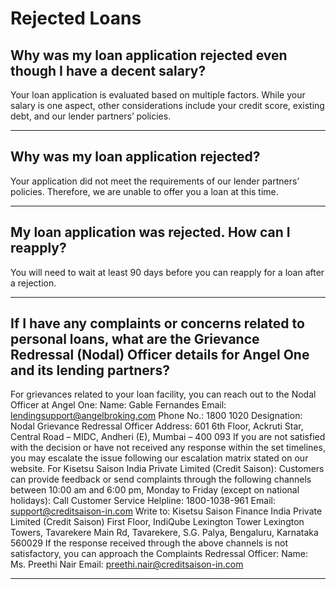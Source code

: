 # Rejected Loans

## Why was my loan application rejected even though I have a decent salary?

Your loan application is evaluated based on multiple factors. While your salary is one aspect, other considerations include your credit score, existing debt, and our lender partners’ policies.

---

## Why was my loan application rejected?

Your application did not meet the requirements of our lender partners’ policies. Therefore, we are unable to offer you a loan at this time.

---

## My loan application was rejected. How can I reapply?

You will need to wait at least 90 days before you can reapply for a loan after a rejection.

---

## If I have any complaints or concerns related to personal loans, what are the Grievance Redressal (Nodal) Officer details for Angel One and its lending partners?

For grievances related to your loan facility, you can reach out to the Nodal Officer at Angel One:
Name:
Gable Fernandes
Email:
lendingsupport@angelbroking.com
Phone No.:
1800 1020
Designation:
Nodal Grievance Redressal Officer
Address:
601 6th Floor, Ackruti Star, Central Road – MIDC, Andheri (E), Mumbai – 400 093
If you are not satisfied with the decision or have not received any response within the set timelines, you may escalate the issue following our escalation matrix stated on our website.
For Kisetsu Saison India Private Limited (Credit Saison):
Customers can provide feedback or send complaints through the following channels between 10:00 am and 6:00 pm, Monday to Friday (except on national holidays):
Call Customer Service Helpline:
1800-1038-961
Email:
support@creditsaison-in.com
Write to:
Kisetsu Saison Finance India Private Limited (Credit Saison)
First Floor, IndiQube Lexington Tower
Lexington Towers, Tavarekere Main Rd, Tavarekere, S.G. Palya, Bengaluru, Karnataka 560029
If the response received through the above channels is not satisfactory, you can approach the Complaints Redressal Officer:
Name:
Ms. Preethi Nair
Email:
preethi.nair@creditsaison-in.com

---

